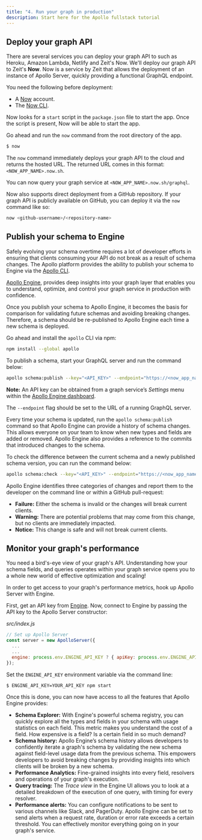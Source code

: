 ```yaml
---
title: "4. Run your graph in production"
description: Start here for the Apollo fullstack tutorial
---
```


<h2 id="deploy">Deploy your graph API</h2>

There are several services you can deploy your graph API to such as Heroku, Amazon Lambda, Netlify and Zeit's Now.  We'll deploy our graph API to Zeit's **Now**. Now is a service by Zeit that allows the deployment of an instance of Apollo Server, quickly providing a functional GraphQL endpoint.

You need the following before deployment:

* A [Now](https://zeit.co/now) account.
* The [Now CLI](https://zeit.co/download#now-cli).

Now looks for a `start` script in the `package.json` file to start the app. Once the script is present, Now will be able to start the app.

Go ahead and run the `now` command from the root directory of the app.

```bash
$ now
```

The `now` command immediately deploys your graph API to the cloud and returns the hosted URL. The returned URL comes in this format: `<NOW_APP_NAME>.now.sh`.

You can now query your graph service at `<NOW_APP_NAME>.now.sh/graphql`.

Now also supports direct deployment from a GitHub repository. If your graph API is publicly available on GitHub, you can deploy it via the `now` command like so:

```bash
now <github-username>/<repository-name>
```

<h2 id="publish-schema">Publish your schema to Engine</h2>

Safely evolving your schema overtime requires a lot of developer efforts in ensuring that clients consuming your API do not break as a result of schema changes. The Apollo platform provides the ability to publish your schema to Engine via the [Apollo CLI](https://npm.im/apollo).

[Apollo Engine](https://engine.apollographql.com), provides deep insights into your graph layer that enables you to understand, optimize, and control your graph service in production with confidence.

Once you publish your schema to Apollo Engine, it becomes the basis for comparison for validating future schemas and avoiding breaking changes. Therefore, a schema should be re-published to Apollo Engine each time a new schema is deployed.

Go ahead and install the `apollo` CLI via npm:

```bash
npm install --global apollo
```

To publish a schema, start your GraphQL server and run the command below:

```bash
apollo schema:publish --key="<API_KEY>" --endpoint="https://<now_app_name>.now.sh/graphql"
```

**Note:** An API key can be obtained from a graph service’s _Settings_ menu within the [Apollo Engine dashboard](https://engine.apollographql.com).

The `--endpoint` flag should be set to the URL of a running GraphQL server.

Every time your schema is updated, run the `apollo schema:publish` command so that Apollo Engine can provide a history of schema changes. This allows everyone on your team to know when new types and fields are added or removed. Apollo Engine also provides a reference to the commits that introduced changes to the schema.

To check the difference between the current schema and a newly published schema version, you can run the command below:

```bash
apollo schema:check --key="<API_KEY>" --endpoint="https://<now_app_name>.now.sh/graphql"
```

Apollo Engine identifies three categories of changes and report them to the developer on the command line or within a GitHub pull-request:

* **Failure:** Either the schema is invalid or the changes will break current clients.
* **Warning:** There are potential problems that may come from this change, but no clients are immediately impacted.
* **Notice:** This change is safe and will not break current clients.

<h2 id="monitoring">Monitor your graph's performance</h2>

You need a bird's-eye view of your graph's API. Understanding how your schema fields, and queries operates within your graph service opens you to a whole new world of effective optimization and scaling!

In order to get access to your graph's performance metrics, hook up Apollo Server with Engine.

First, get an API key from [Engine](https://engine.apollographql.com). Now, connect to Engine by passing the API key to the Apollo Server constructor:

_src/index.js_

```js
// Set up Apollo Server
const server = new ApolloServer({
  ...
  ...
  engine: process.env.ENGINE_API_KEY ? { apiKey: process.env.ENGINE_API_KEY } : undefined,
});
```

Set the `ENGINE_API_KEY` environment variable via the command line:

```bash
$ ENGINE_API_KEY=YOUR_API_KEY npm start
```

Once this is done, you can now have access to all the features that Apollo Engine provides:

* **Schema Explorer:** With Engine's powerful schema registry, you can quickly explore all the types and fields in your schema with usage statistics on each field. This metric makes you understand the cost of a field. How expensive is a field? Is a certain field in so much demand?
* **Schema history:** Apollo Engine’s schema history allows developers to confidently iterate a graph's schema by validating the new schema against field-level usage data from the previous schema. This empowers developers to avoid breaking changes by providing insights into which clients will be broken by a new schema.
* **Performance Analytics:** Fine-grained insights into every field, resolvers and operations of your graph's execution.
* **Query tracing:**  The _Trace view_ in the Engine UI allows you to look at a detailed breakdown of the execution of one query, with timing for every resolver.
* **Performance alerts:** You can configure notifications to be sent to various channels like Slack, and PagerDuty. Apollo Engine can be set to send alerts when a request rate, duration or error rate exceeds a certain threshold. You can effectively monitor everything going on in your graph's service.
